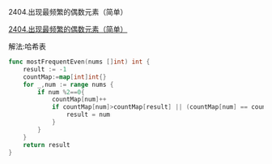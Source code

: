 2404.出现最频繁的偶数元素（简单）

[2404.出现最频繁的偶数元素（简单）](https://leetcode.cn/problems/most-frequent-even-element/)



解法:哈希表



```go
func mostFrequentEven(nums []int) int {
	result := -1
	countMap:=map[int]int{}
	for _,num := range nums {
		if num %2==0{
			countMap[num]++
			if countMap[num]>countMap[result] || (countMap[num] == countMap[result] && num<result){
				result = num
			}
		}
	}
	return result
}
```
